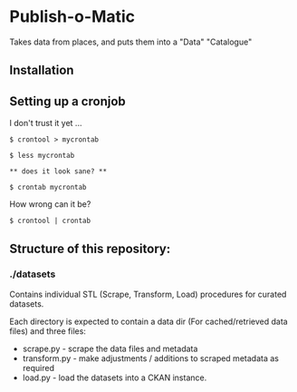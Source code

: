 # Publish-o-Matic

Takes data from places, and puts them into a "Data" "Catalogue"

## Installation


## Setting up a cronjob

I don't trust it yet ...

```
$ crontool > mycrontab 

$ less mycrontab 

** does it look sane? ** 

$ crontab mycrontab 

```

How wrong can it be?

```
$ crontool | crontab
```


## Structure of this repository:

### ./datasets

Contains individual STL (Scrape, Transform, Load) procedures for curated datasets.

Each directory is expected to contain a data dir (For cached/retrieved data files) and three files:

* scrape.py - scrape the data files and metadata
* transform.py - make adjustments / additions to scraped metadata as required
* load.py - load the datasets into a CKAN instance.



